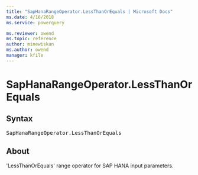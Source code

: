 ```yaml
---
title: "SapHanaRangeOperator.LessThanOrEquals | Microsoft Docs"
ms.date: 4/16/2018
ms.service: powerquery

ms.reviewer: owend
ms.topic: reference
author: minewiskan
ms.author: owend
manager: kfile
---
```

# SapHanaRangeOperator.LessThanOrEquals

## Syntax

<pre>
SapHanaRangeOperator.LessThanOrEquals 
</pre> 
  
## About  
'LessThanOrEquals' range operator for SAP HANA input parameters.  
  
